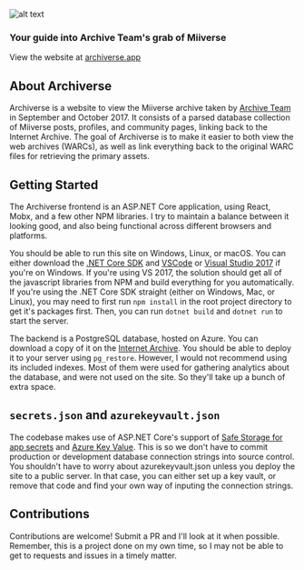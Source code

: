 ![alt text](https://i.imgur.com/XaAyI8w.png "Archiverse")

### Your guide into Archive Team's grab of Miiverse

View the website at [archiverse.app](https://archiverse.app/)

## About Archiverse

Archiverse is a website to view the Miiverse archive taken by [Archive Team](https://archiveteam.org) in September and October 2017. It consists of a parsed database collection of Miiverse posts, profiles, and community pages, linking back to the Internet Archive. The goal of Archiverse is to make it easier to both view the web archives (WARCs), as well as link everything back to the original WARC files for retrieving the primary assets.

## Getting Started

The Archiverse frontend is an ASP.NET Core application, using React, Mobx, and a few other NPM libraries. I try to maintain a balance between it looking good, and also being functional across different browsers and platforms. 

You should be able to run this site on Windows, Linux, or macOS. You can either download the [.NET Core SDK](https://www.microsoft.com/net/download/windows) and [VSCode](https://code.visualstudio.com/) or [Visual Studio 2017](https://www.visualstudio.com/downloads/) if you're on Windows. If you're using VS 2017, the solution should get all of the javascript libraries from NPM and build everything for you automatically. If you're using the .NET Core SDK straight (either on Windows, Mac, or Linux), you may need to first run `npm install` in the root project directory to get it's packages first. Then, you can run `dotnet build` and `dotnet run` to start the server.

The backend is a PostgreSQL database, hosted on Azure. You can download a copy of it on the [Internet Archive](https://archive.org/details/archiverse). You should be able to deploy it to your server using `pg_restore`. However, I would not recommend using its included indexes. Most of them were used for gathering analytics about the database, and were not used on the site. So they'll take up a bunch of extra space.

## `secrets.json` and `azurekeyvault.json`

The codebase makes use of ASP.NET Core's support of [Safe Storage for app secrets](https://docs.microsoft.com/en-us/aspnet/core/security/app-secrets?tabs=visual-studio) and [Azure Key Value](https://azure.microsoft.com/en-us/services/key-vault/). This is so we don't have to commit production or development database connection strings into source control. You shouldn't have to worry about azurekeyvault.json unless you deploy the site to a public server. In that case, you can either set up a key vault, or remove that code and find your own way of inputing the connection strings.

## Contributions

Contributions are welcome! Submit a PR and I'll look at it when possible. Remember, this is a project done on my own time, so I may not be able to get to requests and issues in a timely matter.





